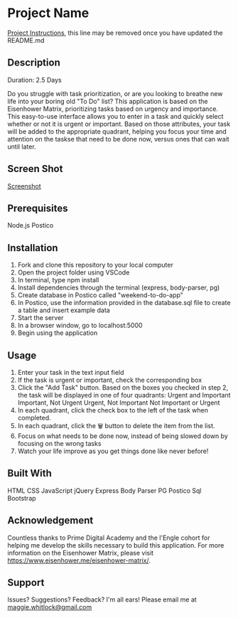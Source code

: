 # Project Name

[Project Instructions](./INSTRUCTIONS.md), this line may be removed once you have updated the README.md

## Description

Duration: 2.5 Days

Do you struggle with task prioritization, or are you looking to breathe new life into your boring old "To Do" list? This application is based on the Eisenhower Matrix, prioritizing tasks based on urgency and importance. This easy-to-use interface allows you to enter in a task and quickly select whether or not it is urgent or important. Based on those attributes, your task will be added to the appropriate quadrant, helping you focus your time and attention on the taskse that need to be done now, versus ones that can wait until later.

## Screen Shot
[Screenshot](/server/public/images/screenshot.png)

## Prerequisites
Node.js
Postico

## Installation
1. Fork and clone this repository to your local computer
2. Open the project folder using VSCode
3. In terminal, type npm install
4. Install dependencies through the terminal (express, body-parser, pg)
5. Create database in Postico called "weekend-to-do-app"
6. In Postico, use the information provided in the database.sql file to create a table and insert example data
7. Start the server
8. In a browser window, go to localhost:5000
9. Begin using the application

## Usage
1. Enter your task in the text input field
2. If the task is urgent or important, check the corresponding box
3. Click the "Add Task" button. Based on the boxes you checked in step 2, the task will be displayed in one of four quadrants:
    Urgent and Important
    Important, Not Urgent
    Urgent, Not Important
    Not Important or Urgent
4. In each quadrant, click the check box to the left of the task when completed.
5. In each quadrant, click the 🗑 button to delete the item from the list.
6. Focus on what needs to be done now, instead of being slowed down by focusing on the wrong tasks
7. Watch your life improve as you get things done like never before!

## Built With
HTML
CSS
JavaScript
jQuery
Express
Body Parser
PG
Postico
Sql
Bootstrap

## Acknowledgement
Countless thanks to Prime Digital Academy and the l'Engle cohort for helping me develop the skills necessary to build this application. For more information on the Eisenhower Matrix, please visit https://www.eisenhower.me/eisenhower-matrix/.

## Support
Issues? Suggestions? Feedback? I'm all ears! Please email me at maggie.whitlock@gmail.com